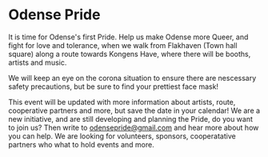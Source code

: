 # Odense Pride
It is time for Odense's first Pride. Help us make Odense more Queer, and fight for love and tolerance, when we walk from Flakhaven (Town hall square) along a route towards Kongens Have, where there will be booths, artists and music.

We will keep an eye on the corona situation to ensure there are nescessary safety precautions, but be sure to find your prettiest face mask!

This event will be updated with more information about artists, route, cooperative partners and more, but save the date in your calendar! We are a new initiative, and are still developing and planning the Pride, do you want to join us? Then write to odensepride@gmail.com and hear more about how you can help. We are looking for volunteers, sponsors, cooperatative partners who what to hold events and more. 